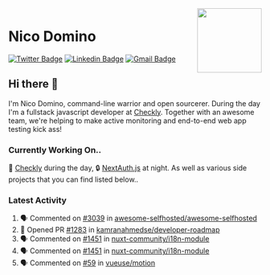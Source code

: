 <img align="right" src="https://imgur.com/46Xmagk.png" width="128" />

# Nico Domino

[![Twitter Badge](https://img.shields.io/badge/-@ndom91-1ca0f1?style=flat-square&labelColor=1ca0f1&logo=twitter&logoColor=white&link=https://twitter.com/ndom91)](https://twitter.com/ndom91) [![Linkedin Badge](https://img.shields.io/badge/-ndom91-blue?style=flat-square&logo=Linkedin&logoColor=white&link=https://www.linkedin.com/in/ndom91/)](https://www.linkedin.com/in/ndom91/) [![Gmail Badge](https://img.shields.io/badge/-yo@ndo.dev-c14438?style=flat-square&logo=mail.ru&logoColor=white&link=mailto:yo@ndo.dev)](mailto:yo@ndo.dev)

## Hi there 👋

I'm Nico Domino, command-line warrior and open sourcerer. During the day I'm a fullstack javascript developer at [Checkly](https://checklyhq.com). Together with an awesome team, we're helping to make active monitoring and end-to-end web app testing kick ass!

### Currently Working On..

🦝 [Checkly](https://checklyhq.com) during the day, 🔒 [NextAuth.js](https://github.com/nextauthjs/next-auth) at night. As well as various side projects that you can find listed below..

<!--START_SECTION_PROFILE_VIEWS:readme-info-->
<!--END_SECTION_PROFILE_VIEWS:readme-info-->

<!--START_SECTION_DAILY_COMMIT:readme-info-->
<!--END_SECTION_DAILY_COMMIT:readme-info-->

<!--START_SECTION_WEEKLY_COMMIT:readme-info-->
<!--END_SECTION_WEEKLY_COMMIT:readme-info-->

### Latest Activity

<!--START_SECTION:activity-->
1. 🗣 Commented on [#3039](https://github.com/awesome-selfhosted/awesome-selfhosted/issues/3039) in [awesome-selfhosted/awesome-selfhosted](https://github.com/awesome-selfhosted/awesome-selfhosted)
2. 💪 Opened PR [#1283](https://github.com/kamranahmedse/developer-roadmap/pull/1283) in [kamranahmedse/developer-roadmap](https://github.com/kamranahmedse/developer-roadmap)
3. 🗣 Commented on [#1451](https://github.com/nuxt-community/i18n-module/issues/1451) in [nuxt-community/i18n-module](https://github.com/nuxt-community/i18n-module)
4. 🗣 Commented on [#1451](https://github.com/nuxt-community/i18n-module/issues/1451) in [nuxt-community/i18n-module](https://github.com/nuxt-community/i18n-module)
5. 🗣 Commented on [#59](https://github.com/vueuse/motion/issues/59) in [vueuse/motion](https://github.com/vueuse/motion)
<!--END_SECTION:activity-->
